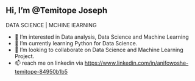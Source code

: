 ## Hi, I’m @Temitope Joseph
DATA SCIENCE | MCHINE lEARNING 

- 👀 I’m interested in Data analysis, Data Science and Machine Learning
- 🌱 I’m currently learning Python for Data Science.
- 💞️ I’m looking to collaborate on Data Science and Machine Learning Project. 
- 📫 reach me on linkedin via https://www.linkedin.com/in/anifowoshe-temitope-84950b1b5

<!---
TemitopeJoseph/TemitopeJoseph is a ✨ special ✨ responsible and hardworking professional because its `README.md` (this file) appears on your GitHub profile.
You can click the Preview link to take a look at your changes.
--->
